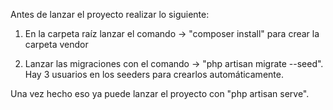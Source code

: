 Antes de lanzar el proyecto realizar lo siguiente:

1. En la carpeta raíz lanzar el comando -> "composer install" para crear la carpeta vendor

2. Lanzar las migraciones con el comando -> "php artisan migrate --seed". Hay 3 usuarios en los seeders para crearlos automáticamente.

Una vez hecho eso ya puede lanzar el proyecto con "php artisan serve".

